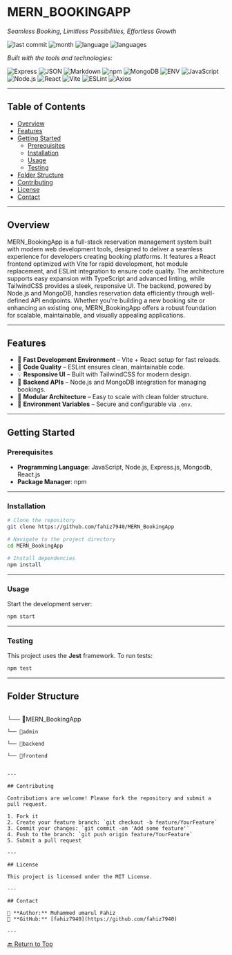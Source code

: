 # MERN_BOOKINGAPP

_Seamless Booking, Limitless Possibilities, Effortless Growth_

![last commit](https://img.shields.io/github/last-commit/fahiz7940/MERN_BookingApp?label=last%20commit)
![month](https://img.shields.io/badge/month-july-blue)
![language](https://img.shields.io/badge/javascript-70.3%25-yellow)
![languages](https://img.shields.io/badge/languages-2-blue)

_Built with the tools and technologies:_

![Express](https://img.shields.io/badge/Express-black)
![JSON](https://img.shields.io/badge/JSON-black)
![Markdown](https://img.shields.io/badge/Markdown-red)
![npm](https://img.shields.io/badge/npm-red)
![MongoDB](https://img.shields.io/badge/MongoDB-orange)
![ENV](https://img.shields.io/badge/ENV-yellow)
![JavaScript](https://img.shields.io/badge/JavaScript-yellow)
![Node.js](https://img.shields.io/badge/Node%20js-green)
![React](https://img.shields.io/badge/React-blue)
![Vite](https://img.shields.io/badge/Vite-blueviolet)
![ESLint](https://img.shields.io/badge/ESLint-purple)
![Axios](https://img.shields.io/badge/Axios-purple)

---

## Table of Contents

- [Overview](#overview)
- [Features](#features)
- [Getting Started](#getting-started)
  - [Prerequisites](#prerequisites)
  - [Installation](#installation)
  - [Usage](#usage)
  - [Testing](#testing)
- [Folder Structure](#folder-structure)
- [Contributing](#contributing)
- [License](#license)
- [Contact](#contact)

---

## Overview

MERN_BookingApp is a full-stack reservation management system built with modern web development tools, designed to deliver a seamless experience for developers creating booking platforms. It features a React frontend optimized with Vite for rapid development, hot module replacement, and ESLint integration to ensure code quality. The architecture supports easy expansion with TypeScript and advanced linting, while TailwindCSS provides a sleek, responsive UI. The backend, powered by Node.js and MongoDB, handles reservation data efficiently through well-defined API endpoints. Whether you're building a new booking site or enhancing an existing one, MERN_BookingApp offers a robust foundation for scalable, maintainable, and visually appealing applications.  

---

## Features

- 🚀 **Fast Development Environment** – Vite + React setup for fast reloads.
- 🎯 **Code Quality** – ESLint ensures clean, maintainable code.
- 💡 **Responsive UI** – Built with TailwindCSS for modern design.
- 🔌 **Backend APIs** – Node.js and MongoDB integration for managing bookings.
- 🧩 **Modular Architecture** – Easy to scale with clean folder structure.
- 🔐 **Environment Variables** – Secure and configurable via `.env`.

---

## Getting Started

### Prerequisites

- **Programming Language**: JavaScript, Node.js, Express.js, Mongodb, React.js 
- **Package Manager**: npm

---

### Installation

```bash
# Clone the repository
git clone https://github.com/fahiz7940/MERN_BookingApp

# Navigate to the project directory
cd MERN_BookingApp

# Install dependencies
npm install
```

---

### Usage

Start the development server:

```bash
npm start
```

---

### Testing

This project uses the **Jest** framework. To run tests:

```bash
npm test
```

---

## Folder Structure

```
```

└── 📁MERN_BookingApp

    └── 📁admin  
    
    └── 📁backend 
    
    └── 📁frontend
        
```

---

## Contributing

Contributions are welcome! Please fork the repository and submit a pull request.

1. Fork it
2. Create your feature branch: `git checkout -b feature/YourFeature`
3. Commit your changes: `git commit -am 'Add some feature'`
4. Push to the branch: `git push origin feature/YourFeature`
5. Submit a pull request

---

## License

This project is licensed under the MIT License.

---

## Contact

📧 **Author:** Muhammed umarul Fahiz  
🔗 **GitHub:** [fahiz7940](https://github.com/fahiz7940)

---

```
[🔙 Return to Top](#mern-bookingapp)

```


